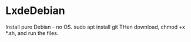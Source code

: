 # LxdeDebian
Install pure Debian - no OS.
sudo apt install git
THen download, chmod +x *.sh, and run the files.
